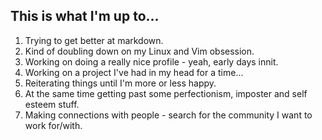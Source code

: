## This is what I'm up to...

1. Trying to get better at markdown.
2. Kind of doubling down on my Linux and Vim obsession.
3. Working on doing a really nice profile - yeah, early days innit.
4. Working on a project I've had in my head for a time...
5. Reiterating things until I'm more or less happy.
6. At the same time getting past some perfectionism, imposter and self esteem stuff.
7. Making connections with people - search for the community I want to work for/with.
